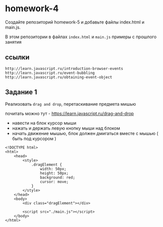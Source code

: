# homework-4

Создайте репозиторий homework-5 и добавьте файлы index.html и main.js.


В этом репозитории в файлах `index.html` и `main.js` примеры с прошлого занятия


## ссылки 
```
http://learn.javascript.ru/introduction-browser-events
http://learn.javascript.ru/event-bubbling
http://learn.javascript.ru/obtaining-event-object
```


## Задание 1

Реализовать `drag and drop`, перетаскивание предмета мишью

почитать можно тут - https://learn.javascript.ru/drag-and-drop

* навести на блок курсор мыши
* нажать и держать левую кнопку мыши над блоком
* начать движение мышью, блок должен дмигаться вместе с мышью ( быть под курсором )

```
<!DOCTYPE html>
<html>
    <head>
        <style>
            .dragElement {
                width: 50px;
                height: 50px;
                background: red;
                cursor: move;
            }
        </style>
    </head>
    <body>
        <div class="dragElement"></div>
        
        <script src="./main.js"></script>
    </body>
</html>
```
